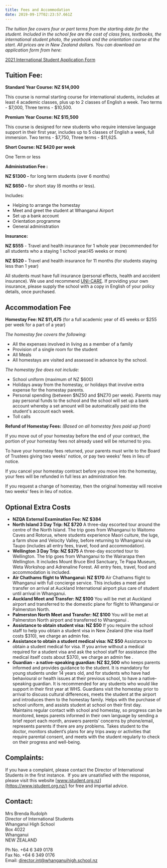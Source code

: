```yaml
---
title: Fees and Accommodation
date: 2019-09-17T02:23:57.661Z
---
```

*The tuition fee covers four or part terms from the starting date for the student. Included in the school fee are the cost of class fees, textbooks, the international student photo, the yearbook and the orientation course at the start. All prices are in New Zealand dollars. You can download an application form from here:*

[2021 International Student Application Form](https://res.cloudinary.com/whanganuihigh/image/upload/v1592952934/International/WHS_International_Application_Form.pdf)

## Tuition Fee:

**Standard Year Course: NZ $14,000**

This course is normal starting course for international students, includes at least 4 academic classes, plus up to 2 classes of English a week. Two terms - $7,000, Three terms - $10,500.


**Premium Year Course: NZ $15,500**

This course is designed for new students who require intensive language support in their first year, includes up to 5 classes of English a week, full immersion. Two terms - $7,750, Three terms - $11,625.

**Short Course: NZ $420 per week**

One Term or less

**Administration Fee :** 

**NZ $1300 -** for long term students (over 6 months) 

**NZ $650 -** for short stay (6 months or less).

Includes:

* Helping to arrange the homestay
* Meet and greet the student at Whanganui Airport
* Set up a bank account
* Orientation programme
* General administration

**Insurance:**

**NZ $555** - Travel and health insurance for 1 whole year (recommended for all students who a staying 1 school year/45 weeks or more)

**NZ $520 -** Travel and health insurance for 11 months (for students staying less than 1 year)

All students must have full insurance (personal effects, health and accident insurance). We use and recommend [UNI-CARE](https://www.uni-care.org/). If providing your own insurance, please supply the school with a copy in English of your policy details, once purchased.

## **Accommodation Fee**

**Homestay Fee: NZ $11,475** (for a full academic year of 45 weeks or $255 per week for a part of a year)

*The homestay fee covers the following:*

* All the expenses involved in living as a member of a family
* Provision of a single room for the student  
* All Meals  
* All homestays are visited and assessed in advance by the school.

*The homestay fee does not include:*

* School uniform (maximum of NZ $600)
* Holidays away from the homestay, or holidays that involve extra expense for the homestay parents.
* Personal spending (between $NZ50 and $NZ70 per week). Parents may pay personal funds to the school and the school will set up a bank account whereby a set amount will be automatically paid into the student's account each week.  
* Toll calls 

**Refund of Homestay Fees:** *(Based on all homestay fees paid up front)*

If you move out of your homestay before the end of your contract, the portion of your homestay fees not already used will be returned to you.

To have your homestay fees returned, your parents must write to the Board of Trustees giving two weeks' notice, or pay two weeks' fees in lieu of notice.

If you cancel your homestay contract before you move into the homestay, your fees will be refunded in full less an administration fee.

If you request a change of homestay, then the original homestay will receive two weeks' fees in lieu of notice.

## Optional Extra Costs

* **NZQA External Examination Fee: NZ $384**
* **North Island 3 Day Trip: NZ $720** A three-day escorted tour around the centre of the North Island.  The trip goes from Whanganui to Waitomo
  Caves and Rotorua, where students experience Maori culture, the luge, a farm show and Velocity Valley, before
  returning to Whanganui via Taupo (includes all entry fees, travel, food and accommodation).
* **Wellington 3 Day Trip: NZ $375** A three-day escorted tour to Wellington. The trip goes from Whanganui to the Wairarapa then Wellington.  It includes Mount Bruce Bird Sanctuary, Te Papa Museum, Weta Workshop and Adrenaline Forest.  All entry fees, 
  travel, food and accommodation is included.
* **Air Chathams flight to Whanganui: NZ $170** Air Chathams flight to Whanganui with full concierge service. This includes a meet and transfer
  on arrival at Auckland International airport plus care of student until arrival in Whanganui.  
* **Auckland Meet and Transfer: NZ $100** You will be met at Auckland airport and transferred to the 
  domestic plane for flight to Whanganui or Palmerston North.
* **Palmerston North Meet and Transfer: NZ $100** You will be met at Palmerston North airport and transferred to Whanganui
  .
* **Assistance to obtain student visa: NZ $50** If you require the school staff to help you obtain a student visa in New
  Zealand (the visa itself costs $310), we charge an admin fee.
* **Assistance to obtain a student medical visa: NZ $50** Assistance to obtain a student medical for visa. If you arrive without a medical required for a student visa and ask
    the school staff for assistance (the medical itself costs about $370), we charge an admin fee
  .
* **Guardian - a native-speaking guardian: NZ $2,500** who keeps parents informed and provides guidance to the student. 
  It is mandatory for young students under 14 years old, and for students who have had behavioural or health issues at their previous school, to have a native-speaking guardian. 
  It is recommended for any students who would like support in their first year at WHS. Guardians visit the homestay prior to arrival to discuss cultural differences, meets the student at the airport and introduces them to the homestay family. Helps with the purchase of school uniform, and assists student at school on their first day.  Maintains regular contact with school and homestay, so progress can be monitored, keeps parents informed in their own language by sending a brief report each month, answers parents’ concerns by phone/email, represents parents if there are any problems.  Takes student to the doctor, monitors student’s plans for any trips away or activities that require parental consent, and meets with the student regularly to check on their progress and well-being.

## **Complaints:** 

If you have a complaint, please contact the Director of International Students in the first instance.  If you are unsatisfied with the response, please visit this website [www.istudent.org.nz](https://www.istudent.org.nz/) for free and impartial advice. 

## **Contact:**

Mrs Brenda Rudolph  
Director of International Students  
Whanganui High School  
Box 4022  
Whanganui  
NEW ZEALAND  

Ph No. +64 6 349 0178  
Fax No. +64 6 349 0176  
Email: director.int@whanganuihigh.school.nz
